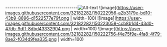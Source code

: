 ------------------------------------![Alt-text](https://media.giphy.com/media/1iqPjXVRQsWArYs7a0/giphy.gif)
![image](https://user-images.githubusercontent.com/32182282/150222956-a2b3179e-bd10-43b9-8896-d1522577e79f.png | width=100)
![image](https://user-images.githubusercontent.com/32182282/150223058-ccb8b1d4-43d0-47db-9dff-8dbd43332904.png | width=100)
![image](https://user-images.githubusercontent.com/32182282/150222756-f4e75f9e-4fa8-4f79-8ae2-f034d9fea335.png | width=100)

